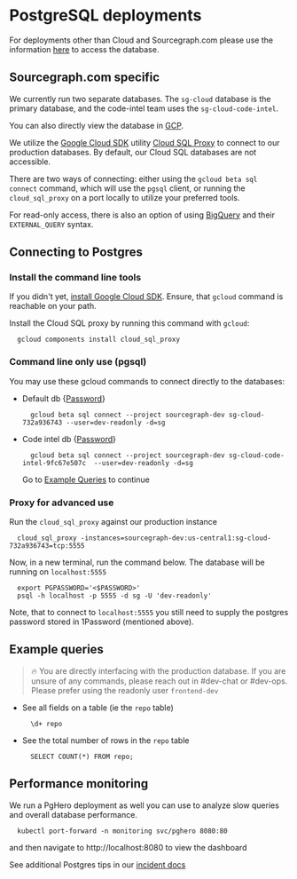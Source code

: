 # PostgreSQL deployments

For deployments other than Cloud and Sourcegraph.com please use the information [here](https://docs.sourcegraph.com/admin/faq#how-do-i-access-the-sourcegraph-database) to access the database.

## Sourcegraph.com specific

We currently run two separate databases. The `sg-cloud` database is the primary database, and the code-intel team uses the `sg-cloud-code-intel`.

You can also directly view the database in [GCP](https://console.cloud.google.com/sql/instances?project=sourcegraph-dev).

We utilize the [Google Cloud SDK](https://cloud.google.com/sdk) utility [Cloud SQL Proxy](https://cloud.google.com/sql/docs/postgres/sql-proxy) to connect to our production databases. By default, our Cloud SQL databases are not accessible.

There are two ways of connecting: either using the `gcloud beta sql connect` command, which will use the `pgsql` client, or running the `cloud_sql_proxy` on a port locally to utilize your preferred tools.

For read-only access, there is also an option of using [BigQuery](https://console.cloud.google.com/bigquery?sq=527047051561:67f2616f4acb4b7cb3639e4a97e2f4aa) and their `EXTERNAL_QUERY` syntax.

## Connecting to Postgres

### Install the command line tools

If you didn't yet, [install Google Cloud SDK](https://cloud.google.com/sdk/docs/install). Ensure, that `gcloud` command is reachable on your path.

Install the Cloud SQL proxy by running this command with `gcloud`:

```
  gcloud components install cloud_sql_proxy
```

### Command line only use (pgsql)

You may use these gcloud commands to connect directly to the databases:

- Default db {[Password](https://start.1password.com/open/i?a=HEDEDSLHPBFGRBTKAKJWE23XX4&v=dnrhbauihkhjs5ag6vszsme45a&i=pjxf64qxwsin4d56xij6vm3gva&h=my.1password.com)}
  ```
    gcloud beta sql connect --project sourcegraph-dev sg-cloud-732a936743 --user=dev-readonly -d=sg
  ```
- Code intel db {[Password](https://start.1password.com/open/i?a=HEDEDSLHPBFGRBTKAKJWE23XX4&v=dnrhbauihkhjs5ag6vszsme45a&i=hbgj2dfajwj7cdiifk3zb2h2b4&h=my.1password.com)}

  ```
    gcloud beta sql connect --project sourcegraph-dev sg-cloud-code-intel-9fc67e507c  --user=dev-readonly -d=sg
  ```

  Go to [Example Queries](#example-queries) to continue

### Proxy for advanced use

Run the `cloud_sql_proxy` against our production instance

```
  cloud_sql_proxy -instances=sourcegraph-dev:us-central1:sg-cloud-732a936743=tcp:5555
```

Now, in a new terminal, run the command below. The database will be running on `localhost:5555`

```
  export PGPASSWORD='<$PASSWORD>'
  psql -h localhost -p 5555 -d sg -U 'dev-readonly'
```

Note, that to connect to `localhost:5555` you still need to supply the postgres password stored in 1Password (mentioned above).

## Example queries

> 🔥 You are directly interfacing with the production database. If you are unsure of any commands, please reach out in #dev-chat or #dev-ops.
> Please prefer using the readonly user `frontend-dev`

- See all fields on a table (ie the `repo` table)
  ```
    \d+ repo
  ```
- See the total number of rows in the `repo` table
  ```
    SELECT COUNT(*) FROM repo;
  ```

## Performance monitoring

We run a PgHero deployment as well you can use to analyze slow queries and overall database performance.

```
  kubectl port-forward -n monitoring svc/pghero 8080:80
```

and then navigate to http://localhost:8080 to view the dashboard

See additional Postgres tips in our [incident docs](../incidents/playbooks/index.md#postgreSQL-database-problems)
